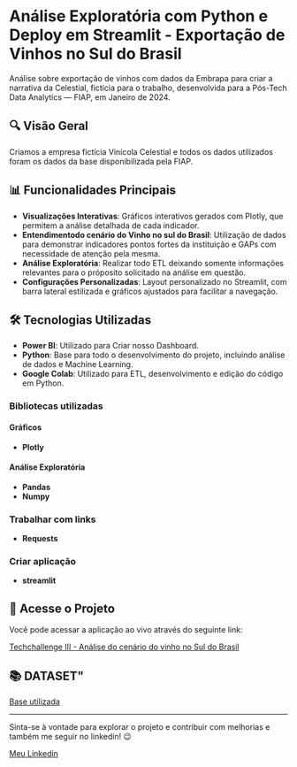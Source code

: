 # Análise Exploratória com Python e Deploy em Streamlit -  Exportação de Vinhos no Sul do Brasil

Análise sobre exportação de vinhos com dados da Embrapa para criar a narrativa da Celestial, fictícia para o trabalho, desenvolvida para a Pós-Tech Data Analytics — FIAP, em Janeiro de 2024.

## 🔍 Visão Geral

Criamos a empresa fictícia Vinícola Celestial e todos os dados utilizados foram os dados da base disponibilizada pela FIAP.

## 📊 Funcionalidades Principais

- **Visualizações Interativas**: Gráficos interativos gerados com Plotly, que permitem a análise detalhada de cada indicador.
- **Entendimentodo cenário do Vinho no sul do Brasil**: Utilização de dados para demonstrar indicadores pontos fortes da instituição e GAPs com necessidade de atenção pela mesma.
- **Análise Exploratória**: Realizar todo ETL deixando somente informações relevantes para o próposito solicitado na análise em questão.
- **Configurações Personalizadas**: Layout personalizado no Streamlit, com barra lateral estilizada e gráficos ajustados para facilitar a navegação.

## 🛠️ Tecnologias Utilizadas

- **Power BI**: Utilizado para Criar nosso Dashboard.
- **Python**: Base para todo o desenvolvimento do projeto, incluindo análise de dados e Machine Learning.
- **Google Colab**: Utilizado para ETL, desenvolvimento e edição do código em Python.
### Bibliotecas utilizadas
#### Gráficos 
- **Plotly**
#### Análise Exploratória
- **Pandas**
- **Numpy**
### Trabalhar com links 
- **Requests**
### Criar aplicação 
- **streamlit**
  

## 🚀 Acesse o Projeto

Você pode acessar a aplicação ao vivo através do seguinte link:

[Techchallenge III - Análise do cenário do vinho no Sul do Brasil](blob:https://github.com/c6ed7ba6-a688-4bc8-9a16-aca4c30b23db/)

## 📚 DATASET"

[Base utilizada](https://github.com/wesleyesantos/Techchallenge3/raw/refs/heads/main/ExpVinho.csv/)

---

Sinta-se à vontade para explorar o projeto e contribuir com melhorias e também me seguir no linkedin! 😉

[Meu Linkedin](https://www.linkedin.com/in/wesleyesantos/)
